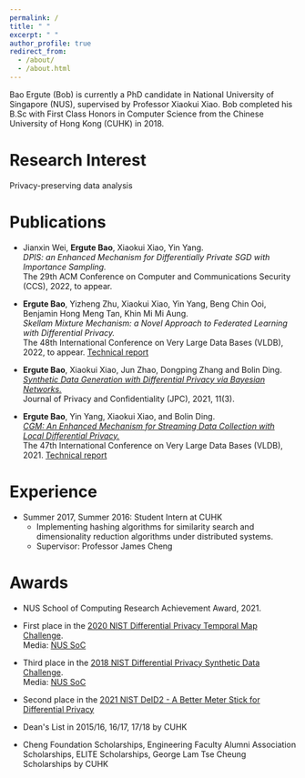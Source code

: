 ```yaml
---
permalink: /
title: " "
excerpt: " "
author_profile: true
redirect_from:
  - /about/
  - /about.html
---
```


Bao Ergute (Bob) is currently a PhD candidate in National University of Singapore (NUS), supervised by Professor Xiaokui Xiao. Bob completed his B.Sc with First Class Honors in Computer Science from the Chinese University of Hong Kong (CUHK) in 2018.

Research Interest
======
Privacy-preserving data analysis

Publications
======
- Jianxin Wei, **Ergute Bao**, Xiaokui Xiao, Yin Yang.\
*DPIS: an Enhanced Mechanism for Differentially Private SGD with Importance Sampling.*\
The 29th ACM Conference on Computer and Communications Security (CCS), 2022, to appear.
<!-- [Technical report](https://paulgute.github.io//files/p2482-ergute.pdf) -->


- **Ergute Bao**, Yizheng Zhu, Xiaokui Xiao, Yin Yang, Beng Chin Ooi, Benjamin Hong Meng Tan, Khin Mi Mi Aung.\
*Skellam Mixture Mechanism: a Novel Approach to Federated Learning with Differential Privacy.*\
The 48th International Conference on Very Large Data Bases (VLDB), 2022, to appear.
[Technical report](https://paulgute.github.io//files/p2482-ergute.pdf)
<!-- <a href="https://journalprivacyconfidentiality.org/index.php/jpc/article/download/776/723">link</a> -->

- **Ergute Bao**, Xiaokui Xiao, Jun Zhao, Dongping Zhang and Bolin Ding.\
[*Synthetic Data Generation with Differential Privacy via Bayesian Networks.*](https://journalprivacyconfidentiality.org/index.php/jpc/article/download/776/723)\
Journal of Privacy and Confidentiality (JPC), 2021, 11(3).

- **Ergute Bao**, Yin Yang, Xiaokui Xiao, and Bolin Ding.\
[*CGM: An Enhanced Mechanism for Streaming Data Collection with Local Differential Privacy.*](http://vldb.org/pvldb/vol14/p2258-bao.pdf)\
The 47th International Conference on Very Large Data Bases (VLDB), 2021.
[Technical report](https://paulgute.github.io//files/p2258-bao-technical.pdf)
<!-- <a href="http://vldb.org/pvldb/vol14/p2258-bao.pdf">link</a> -->
<!-- (Acceptance rate: 23%) -->



Experience
======
* Summer 2017, Summer 2016: Student Intern at CUHK
  * Implementing hashing algorithms for similarity search and dimensionality reduction algorithms under distributed systems.
  <!-- * Implementing dimensionality reduction algorithms under distributed systems. -->
  * Supervisor: Professor James Cheng

<!-- * Summer 2016: Student Intern
  * The Chinese University of Hong Kong
  * Implementing dimensionality reduction algorithms under distributed systems.
  * Supervisor: Professor James Cheng -->


Awards
======
- NUS School of Computing Research Achievement Award, 2021.

- First place in the [2020 NIST Differential Privacy Temporal Map Challenge](https://www.nist.gov/ctl/pscr/open-innovation-prize-challenges/current-and-upcoming-prize-challenges/2020-differential).\
Media: [NUS SoC](https://www.comp.nus.edu.sg/news/2021-nistchallenge/)

- Third place in the [2018 NIST Differential Privacy Synthetic Data Challenge](https://www.nist.gov/ctl/pscr/team-privbayes).\
Media: [NUS SoC](https://www.comp.nus.edu.sg/news/archives/y2019/2019-nist-differential-privacy-synthetic-data-challenge/)

- Second place in the [2021 NIST DeID2 - A Better Meter Stick for Differential Privacy](https://www.herox.com/bettermeterstick/updates)

- Dean's List in 2015/16, 16/17, 17/18 by CUHK

- Cheng Foundation Scholarships, Engineering Faculty Alumni Association Scholarships, ELITE Scholarships, George Lam Tse Cheung Scholarships by CUHK

<!-- - ELITE Scholarships by CUHK.

- Engineering Faculty Alumni Association Scholarships by CUHK.

- George Lam Tse Cheung Scholarships, awarded by Lee Woo Sing College, CUHK. -->

